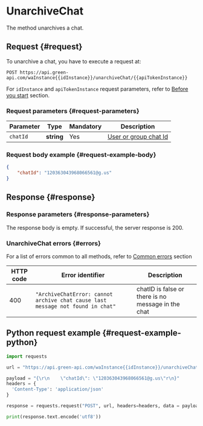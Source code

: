 # UnarchiveChat
The method unarchives a chat.
## Request {#request}

To unarchive a chat, you have to execute a request at:
```
POST https://api.green-api.com/waInstance{{idInstance}}/unarchiveChat/{{apiTokenInstance}}
```

For `idInstance` and `apiTokenInstance` request parameters, refer to [Before you start](../../before-start.md#parameters) section.

### Request parameters {#request-parameters}

Parameter | Type | Mandatory | Description
----- | ----- | ----- | -----
`chatId` | **string** | Yes | [User or group chat Id](../chat-id.md)

### Request body example {#request-example-body}

```json
{
    "chatId": "120363043968066561@g.us"
}
```

## Response {#response}

### Response parameters {#response-parameters}

The response body is empty. If successful, the server response is 200.

### UnarchiveChat errors {#errors}

For a list of errors common to all methods, refer to [Common errors](../common-errors.md) section

HTTP code | Error identifier | Description
----- | ----- | -----
400 | `"ArchiveChatError: cannot archive chat cause last message not found in chat"` | chatID is false or there is no message in the chat

## Python request example  {#request-example-python}

```python
import requests

url = "https://api.green-api.com/waInstance{{idInstance}}/unarchiveChat/{{apiTokenInstance}}"

payload = "{\r\n    \"chatId\": \"120363043968066561@g.us\"r\n}"
headers = {
  'Content-Type': 'application/json'
}

response = requests.request("POST", url, headers=headers, data = payload)

print(response.text.encode('utf8'))
```
